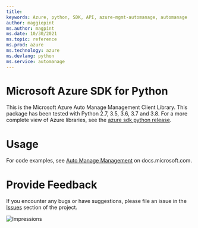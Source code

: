 ```yaml
---
title: 
keywords: Azure, python, SDK, API, azure-mgmt-automanage, automanage
author: maggiepint
ms.author: magpint
ms.date: 10/30/2021
ms.topic: reference
ms.prod: azure
ms.technology: azure
ms.devlang: python
ms.service: automanage
---
```


# Microsoft Azure SDK for Python

This is the Microsoft Azure Auto Manage Management Client Library.
This package has been tested with Python 2.7, 3.5, 3.6, 3.7 and 3.8.
For a more complete view of Azure libraries, see the [azure sdk python release](https://aka.ms/azsdk/python/all).


# Usage

For code examples, see [Auto Manage Management](https://docs.microsoft.com/python/api/overview/azure/)
on docs.microsoft.com.


# Provide Feedback

If you encounter any bugs or have suggestions, please file an issue in the
[Issues](https://github.com/Azure/azure-sdk-for-python/issues)
section of the project.


![Impressions](https://azure-sdk-impressions.azurewebsites.net/api/impressions/azure-sdk-for-python%2Fazure-mgmt-automanage%2FREADME.png)

